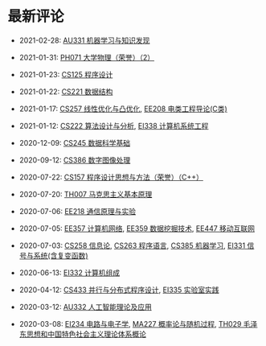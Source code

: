 # 最新评论

- 2021-02-28: [AU331 机器学习与知识发现](/courses/grade-3/AU331)

- 2021-01-31: [PH071 大学物理（荣誉）（2）](/courses/grade-2/PH071)

- 2021-01-23: [CS125 程序设计](/courses/grade-1/CS125)

- 2021-01-22: [CS221 数据结构](/courses/grade-2/CS221)

- 2021-01-17: [CS257 线性优化与凸优化](/courses/grade-2/CS257), [EE208 电类工程导论(C类)](/courses/grade-2/EE208)

- 2021-01-12: [CS222 算法设计与分析](/courses/grade-3/CS222), [EI338 计算机系统工程](/courses/grade-3/EI338)

- 2020-12-09: [CS245 数据科学基础](/courses/grade-3/CS245)

- 2020-09-12: [CS386 数字图像处理](/courses/grade-4/CS386)

- 2020-07-22: [CS157 程序设计思想与方法（荣誉）（C++）](/courses/grade-1/CS157)

- 2020-07-20: [TH007 马克思主义基本原理](/courses/grade-2/TH007)

- 2020-07-06: [EE218 通信原理与实验](/courses/grade-3/EE218)

- 2020-07-05: [EE357 计算机网络](/courses/grade-3/EE357), [EE359 数据挖掘技术](/courses/grade-3/EE359), [EE447 移动互联网](/courses/grade-3/EE447)

- 2020-07-03: [CS258 信息论](/courses/grade-2/CS258), [CS263 程序语言](/courses/grade-2/CS263), [CS385 机器学习](/courses/grade-3/CS385), [EI331 信号与系统(含复变函数)](/courses/grade-2/EI331)

- 2020-06-13: [EI332 计算机组成](/courses/grade-2/EI332)

- 2020-04-12: [CS433 并行与分布式程序设计](/courses/grade-4/CS433), [EI335 实验室实践](/courses/grade-2/EI335)

- 2020-03-12: [AU332 人工智能理论及应用](/courses/grade-3/AU332)

- 2020-03-08: [EI234 电路与电子学](/courses/grade-2/EI234), [MA227 概率论与随机过程](/courses/grade-2/MA227), [TH029 毛泽东思想和中国特色社会主义理论体系概论](/courses/grade-2/TH029)

